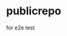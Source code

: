 # publicrepo
for e2e test






























































































































































































































































































































































































































































































































































































































































































































































































































































































































































































































































































































































































































































































































































































































































































































































































































































































































































































































































































































































































































































































































































































































































































































































































































































































































































































































































































































































































































































































































































































































































































































































































































































































































































































































































































































































































































































































































































































































































































































































































































































































































































































































































































































































































































































































































































































































































































































































































































































































































































































